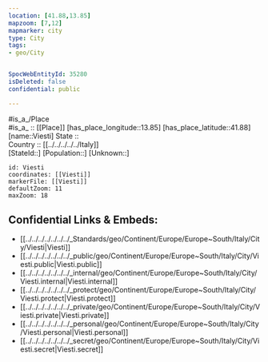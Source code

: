 ```yaml
---
location: [41.88,13.85] 
mapzoom: [7,12] 
mapmarker: city 
type: City
tags:
- geo/City


SpocWebEntityId: 35280
isDeleted: false
confidential: public

---
```

#is_a_/Place  
#is_a_ :: [[Place]] 
[has_place_longitude::13.85] 
[has_place_latitude::41.88] 
[name::Viesti] 
State ::  
Country :: [[../../../../../Italy]]  
[StateId::] 
[Population::] 
[Unknown::] 


```leaflet
id: Viesti
coordinates: [[Viesti]] 
markerFile: [[Viesti]] 
defaultZoom: 11 
maxZoom: 18
```


## Confidential Links & Embeds: 
- [[../../../../../../../_Standards/geo/Continent/Europe/Europe~South/Italy/City/Viesti|Viesti]] 
- [[../../../../../../../_public/geo/Continent/Europe/Europe~South/Italy/City/Viesti.public|Viesti.public]] 
- [[../../../../../../../_internal/geo/Continent/Europe/Europe~South/Italy/City/Viesti.internal|Viesti.internal]] 
- [[../../../../../../../_protect/geo/Continent/Europe/Europe~South/Italy/City/Viesti.protect|Viesti.protect]] 
- [[../../../../../../../_private/geo/Continent/Europe/Europe~South/Italy/City/Viesti.private|Viesti.private]] 
- [[../../../../../../../_personal/geo/Continent/Europe/Europe~South/Italy/City/Viesti.personal|Viesti.personal]] 
- [[../../../../../../../_secret/geo/Continent/Europe/Europe~South/Italy/City/Viesti.secret|Viesti.secret]] 

